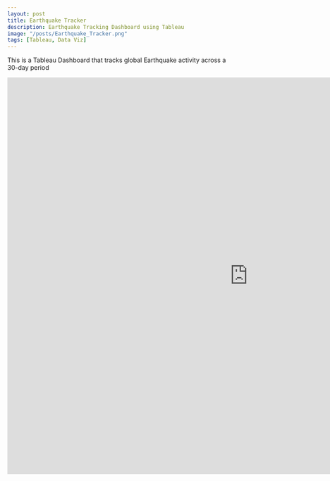 ```yaml
---
layout: post
title: Earthquake Tracker
description: Earthquake Tracking Dashboard using Tableau
image: "/posts/Earthquake_Tracker.png"
tags: [Tableau, Data Viz]
---
```


This is a Tableau Dashboard that tracks global Earthquake activity across a 30-day period

<iframe seamless frameborder="0" src="https://public.tableau.com/views/DSIEarthquakeDashboard_17018706964510/DSIEarthquakeTracker?:embed=yes&:display_count=yes&:showVizHome=no" width = '1090' height = '900'></iframe>

